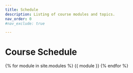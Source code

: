 ```yaml
---
title: Schedule
description: Listing of course modules and topics.
nav_order: 0
#nav_exclude: true

---
```


# Course Schedule

<!-- {: .warning}
Lecture topics are tentative and subject to change. -->

{% for module in site.modules %}
{{ module }}
{% endfor %}
